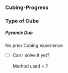 ### Cubing-Progress

### Type of Cube
##### Pyramix Duo
No prior Cubing experience<br>

- [ ] Can I solve it yet?<br><br>
Method used = ?
